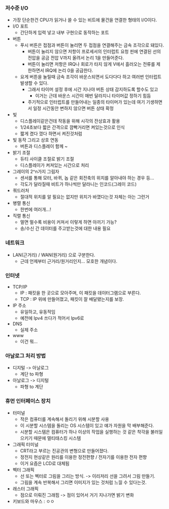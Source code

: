 ### 저수준 I/O

- 가장 단순한건 CPU가 읽거나 쓸 수 있는 비트에 물건을 연결한 형태의 I/O이다.
- I/O 포트
    - 간단하게 입력 넣고 내부 구현으로 동작하는 포트
- 버튼
    - 푸시 버튼은 접점과 버튼이 눌리면 두 접점을 연결해주는 금속 조각으로 돼있다.
        - 버튼이 눌리지 않으면 저항이 프로세서의 인터럽트 요청 핀에 연결된 선의 전압을 공금 전압 V까지 올려서 논리 1을 만들어준다.
        - 버튼이 눌리면 저항은 IRQ나 회로가 타지 않게 V에서 흘러오는 전류를 제한하면서 IRQ에 논리 0을 공급한다.
    - 요게 버튼을 눌릴때 금속 조각이 바운스되면서 도다다다 하고 여러번 인터럽트 발생할 수 있다.
        - 그래서 타이머 설정 후에 시간 지나야 버튼 상태 감지하도록 할수도 있고
            - 이거는 근데 바운스 시간이 매번 달라지니 타이머값 정하기 힘듬
        - 주기적으로 인터럽트를 만들어내는 일종의 타이머가 있는데 여기 기생하면서 일정 시간동안 변하지 않으면 버튼 상태 확정
- 빛
    - 디스플레이같은건데 작동을 위해 시각의 잔상효과 활용
    - 1/24초보다 짧은 간격으로 깜빡거리면 켜있는것으로 인식
    - 짧게 켰다 껐다 하면서 켜진것처럼
- 빛 동작 그리고 상호 연동
    - 버튼과 디스플레이 함께 ~
- 밝기 조절
    - 듀티 사이클 조절로 밝기 조절
    - 디스플레이가 켜져있는 시간으로 처리
- 그레이의 2^n가지 그림자
    - 센서를 통해 모터, 바퀴, 놉 같은 회전축의 위치를 알아내야 하는 경우 등...
    - 각도가 달라질때 비트가 하나씩만 달라니는 인코드(그레이 코드)
- 쿼드러처
    - 절대적 위치를 알 필요는 없지만 위치가 바꼈다는것 자체는 아는 그런거
- 병렬 통신
    - 한번에 여러개...!
- 직렬 통신
    - 멀면 멀수록 비용이 커져서 이렇게 하면 아끼기 가능?
    - 송/수신 간 데이터를 주고받는것에 대한 내용 필요

### 네트워크

- LAN(근거리) / WAN(원거리) 으로 구분한다.
    - 근데 언제부터 근거리/원거리인지... 모호한 개념이다.

### 인터넷

- TCP/IP
    - IP : 패킷을 한 곳으로 모아주며, 이 패킷을 데이터그램으로 부른다.
    - TCP : IP 위에 만들어졌고, 패킷이 잘 배달됐는지를 보장.
- IP 주소
    - 유일하고, 유동적임
    - 예전에 Ipv4 쓰다가 적어서 Ipv6로 
- DNS
    - 실제 주소
- www
    - 이건 뭐... 

### 아날로그 처리 방법

- 디지털 -> 아날로그
    - 계단 to 파형
- 아날로그 -> 디지털
    - 파형 to 계단

### 휴먼 인터페이스 장치

- 터미널
    - 작은 컴퓨터를 계속해서 돌리기 위해 시분할 사용
    - 이 시분할 시스템을 돌리는 OS 시스템이 있고 얘가 자원을 막 배부해준다.
    - 시분할 시스템은 컴퓨터가 하나 이상의 작업을 실행하는 것 같은 착각을 불러일으키기 때문에 멀티태스킹 시스템
- 그래픽 터미널
    - CRT라고 부르는 진공관의 변형으로 만들어졌다.
    - 정전지 현상같은 원리를 이용한 정전편향 / 전자기를 이용한 전자 편향
    - 이거 요즘은 LCD로 대체됨
- 벡터 그래픽
    - 선 또는 벡터로 그림을 그리는 방식. -> 이리저리 선을 그려서 그림 만들기.
    - 그림을 계속 반복해서 그리면 이미지가 있는 것처럼 느낄 수 있다는것.
- 래스터 그래픽
    - 점으로 이뤄진 그래핌 -> 점이 있어서 거기 지나가면 밝기 변화
- 키보드와 마우스 : ㅇㅇ
